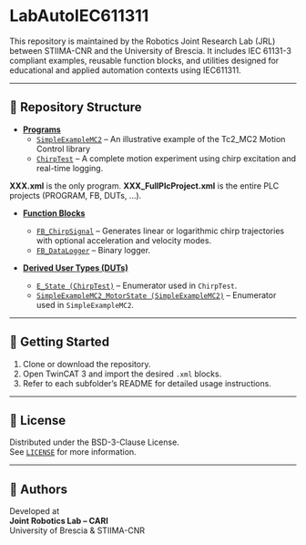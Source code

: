 
#  LabAutoIEC611311

This repository is maintained by the Robotics Joint Research Lab (JRL) between STIIMA-CNR and the University of Brescia. It includes IEC 61131-3 compliant examples, reusable function blocks, and utilities designed for educational and applied automation contexts using IEC611311.

---

## 📁 Repository Structure

- **[Programs](Programs/)**  
  - [`SimpleExampleMC2`](Programs/SimpleExampleMC2.md) – An illustrative example of the Tc2_MC2 Motion Control library
  - [`ChirpTest`](Programs/ChirpTest.md) – A complete motion experiment using chirp excitation and real-time logging.

__XXX.xml__ is the only program.
__XXX_FullPlcProject.xml__ is the entire PLC projects (PROGRAM, FB, DUTs, ...).


- **[Function Blocks](Function%20Blocks/)**  
  - [`FB_ChirpSignal`](Function%20Blocks/FB_ChirpSignal.md) – Generates linear or logarithmic chirp trajectories with optional acceleration and velocity modes.
  - [`FB_DataLogger`](Function%20Blocks/FB_DataLogger.md) – Binary logger.
  
- **[Derived User Types (DUTs)](DUTs/)**  
  - [`E_State (ChirpTest)`](DUTs/ChirpTaskE_State.xml) – Enumerator used in `ChirpTest`.
  - [`SimpleExampleMC2_MotorState (SimpleExampleMC2)`](DUTs/SimpleExampleMC2_MotorState.xml) – Enumerator used in `SimpleExampleMC2`.

---

## 🚀 Getting Started

1. Clone or download the repository.
2. Open TwinCAT 3 and import the desired `.xml` blocks.
3. Refer to each subfolder’s README for detailed usage instructions.

---

## 📄 License

Distributed under the BSD-3-Clause License.  
See [`LICENSE`](LICENSE) for more information.

---

## 👤 Authors

Developed at  
**Joint Robotics Lab – CARI**  
University of Brescia & STIIMA-CNR
